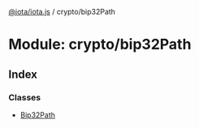 [@iota/iota.js](../README.md) / crypto/bip32Path

# Module: crypto/bip32Path

## Index

### Classes

* [Bip32Path](../classes/crypto_bip32path.bip32path.md)
